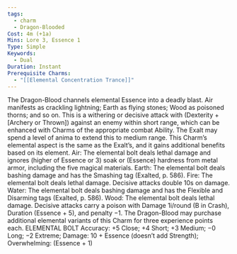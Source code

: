 ```yaml
---
tags:
  - charm
  - Dragon-Blooded
Cost: 4m (+1a)
Mins: Lore 3, Essence 1
Type: Simple
Keywords:
  - Dual
Duration: Instant
Prerequisite Charms:
  - "[[Elemental Concentration Trance]]"
---
```

The Dragon-Blood channels elemental Essence into a deadly blast. Air manifests as crackling lightning; Earth as flying stones; Wood as poisoned thorns; and so on. This is a withering or decisive attack with (Dexterity + [Archery or Thrown]) against an enemy within short range, which can be enhanced with Charms of the appropriate combat Ability. The Exalt may spend a level of anima to extend this to medium range. This Charm’s elemental aspect is the same as the Exalt’s, and it gains additional benefits based on its element. Air: The elemental bolt deals lethal damage and ignores (higher of Essence or 3) soak or (Essence) hardness from metal armor, including the five magical materials. Earth: The elemental bolt deals bashing damage and has the Smashing tag (Exalted, p. 586). Fire: The elemental bolt deals lethal damage. Decisive attacks double 10s on damage. Water: The elemental bolt deals bashing damage and has the Flexible and Disarming tags (Exalted, p. 586). Wood: The elemental bolt deals lethal damage. Decisive attacks carry a poison with Damage 1i/round (B in Crash), Duration (Essence + 5), and penalty −1. The Dragon-Blood may purchase additional elemental variants of this Charm for three experience points each. ELEMENTAL BOLT Accuracy: +5 Close; +4 Short; +3 Medium; −0 Long; −2 Extreme; Damage: 10 + Essence (doesn’t add Strength); Overwhelming: (Essence + 1)